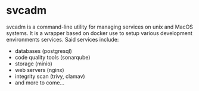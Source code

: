 # svcadm

svcadm is a command-line utility for managing services on unix and MacOS systems. It is a wrapper based on docker use to setup various development environments services. Said services include:
- databases (postgresql)
- code quality tools (sonarqube)
- storage (minio)
- web servers (nginx)
- integrity scan (trivy, clamav)
- and more to come...
